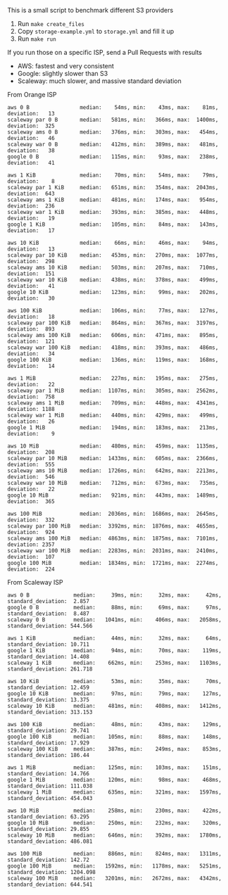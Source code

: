 		                 
This is a small script to benchmark different S3 providers

1. Run `make create_files`
2. Copy `storage-example.yml` to `storage.yml` and fill it up
4. Run `make run`

If you run those on a specific ISP, send a Pull Requests with results

* AWS: fastest and very consistent
* Google: slightly slower than S3
* Scaleway: much slower, and massive standard deviation

From Orange ISP

	aws 0 B                median:    54ms, min:    43ms, max:    81ms, deviation:   13
	scaleway par 0 B       median:   581ms, min:   366ms, max:  1400ms, deviation:  325
	scaleway ams 0 B       median:   376ms, min:   303ms, max:   454ms, deviation:   46
	scaleway war 0 B       median:   412ms, min:   389ms, max:   481ms, deviation:   38
	google 0 B             median:   115ms, min:    93ms, max:   238ms, deviation:   41
	
	aws 1 KiB              median:    70ms, min:    54ms, max:    79ms, deviation:    8
	scaleway par 1 KiB     median:   651ms, min:   354ms, max:  2043ms, deviation:  643
	scaleway ams 1 KiB     median:   481ms, min:   174ms, max:   954ms, deviation:  236
	scaleway war 1 KiB     median:   393ms, min:   385ms, max:   448ms, deviation:   19
	google 1 KiB           median:   105ms, min:    84ms, max:   143ms, deviation:   17
	
	aws 10 KiB             median:    66ms, min:    46ms, max:    94ms, deviation:   13
	scaleway par 10 KiB    median:   453ms, min:   270ms, max:  1077ms, deviation:  298
	scaleway ams 10 KiB    median:   503ms, min:   207ms, max:   710ms, deviation:  151
	scaleway war 10 KiB    median:   438ms, min:   378ms, max:   499ms, deviation:   41
	google 10 KiB          median:   123ms, min:    99ms, max:   202ms, deviation:   30
	
	aws 100 KiB            median:   106ms, min:    77ms, max:   127ms, deviation:   18
	scaleway par 100 KiB   median:   864ms, min:   367ms, max:  3197ms, deviation:  893
	scaleway ams 100 KiB   median:   606ms, min:   471ms, max:   895ms, deviation:  121
	scaleway war 100 KiB   median:   418ms, min:   393ms, max:   486ms, deviation:   34
	google 100 KiB         median:   136ms, min:   119ms, max:   168ms, deviation:   14
	
	aws 1 MiB              median:   227ms, min:   195ms, max:   275ms, deviation:   22
	scaleway par 1 MiB     median:  1107ms, min:   305ms, max:  2562ms, deviation:  758
	scaleway ams 1 MiB     median:   709ms, min:   448ms, max:  4341ms, deviation: 1188
	scaleway war 1 MiB     median:   440ms, min:   429ms, max:   499ms, deviation:   26
	google 1 MiB           median:   194ms, min:   183ms, max:   213ms, deviation:    9
	
	aws 10 MiB             median:   480ms, min:   459ms, max:  1135ms, deviation:  208
	scaleway par 10 MiB    median:  1433ms, min:   605ms, max:  2366ms, deviation:  555
	scaleway ams 10 MiB    median:  1726ms, min:   642ms, max:  2213ms, deviation:  546
	scaleway war 10 MiB    median:   712ms, min:   673ms, max:   735ms, deviation:   22
	google 10 MiB          median:   921ms, min:   443ms, max:  1489ms, deviation:  365
	
	aws 100 MiB            median:  2036ms, min:  1686ms, max:  2645ms, deviation:  332
	scaleway par 100 MiB   median:  3392ms, min:  1876ms, max:  4655ms, deviation:  924
	scaleway ams 100 MiB   median:  4863ms, min:  1875ms, max:  7101ms, deviation: 2357
	scaleway war 100 MiB   median:  2283ms, min:  2031ms, max:  2410ms, deviation:  107
	google 100 MiB         median:  1834ms, min:  1721ms, max:  2274ms, deviation:  224

From Scaleway ISP

	aws 0 B              median:     39ms, min:     32ms, max:     42ms, standard_deviation:  2.857
	google 0 B           median:     88ms, min:     69ms, max:     97ms, standard_deviation:  8.487
	scaleway 0 B         median:   1041ms, min:    406ms, max:   2058ms, standard_deviation: 544.566
	
	aws 1 KiB            median:     44ms, min:     32ms, max:     64ms, standard_deviation: 10.711
	google 1 KiB         median:     94ms, min:     70ms, max:    119ms, standard_deviation: 14.408
	scaleway 1 KiB       median:    662ms, min:    253ms, max:   1103ms, standard_deviation: 261.718
	
	aws 10 KiB           median:     53ms, min:     35ms, max:     70ms, standard_deviation: 12.459
	google 10 KiB        median:     97ms, min:     79ms, max:    127ms, standard_deviation: 13.375
	scaleway 10 KiB      median:    481ms, min:    408ms, max:   1412ms, standard_deviation: 313.153
	
	aws 100 KiB          median:     48ms, min:     43ms, max:    129ms, standard_deviation: 29.741
	google 100 KiB       median:    105ms, min:     88ms, max:    148ms, standard_deviation: 17.929
	scaleway 100 KiB     median:    387ms, min:    249ms, max:    853ms, standard_deviation: 186.44
	
	aws 1 MiB            median:    125ms, min:    103ms, max:    151ms, standard_deviation: 14.766
	google 1 MiB         median:    120ms, min:     98ms, max:    468ms, standard_deviation: 111.038
	scaleway 1 MiB       median:    635ms, min:    321ms, max:   1597ms, standard_deviation: 454.043
	
	aws 10 MiB           median:    258ms, min:    230ms, max:    422ms, standard_deviation: 63.295
	google 10 MiB        median:    250ms, min:    232ms, max:    320ms, standard_deviation: 29.855
	scaleway 10 MiB      median:    646ms, min:    392ms, max:   1780ms, standard_deviation: 486.081
	
	aws 100 MiB          median:    886ms, min:    824ms, max:   1311ms, standard_deviation: 142.72
	google 100 MiB       median:   1592ms, min:   1178ms, max:   5251ms, standard_deviation: 1204.098
	scaleway 100 MiB     median:   3201ms, min:   2672ms, max:   4342ms, standard_deviation: 644.541
